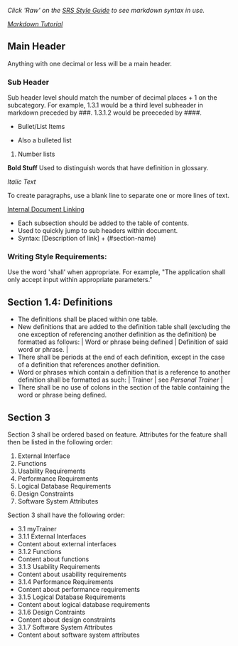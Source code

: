 *Click 'Raw' on the [SRS Style Guide](https://github.com/voyager1winterberry/cse372-01srs/blob/main/styleGuide.md) to see markdown syntax in use.*

*[Markdown Tutorial](https://www.markdownguide.org/basic-syntax/)*

## Main Header
Anything with one decimal or less will be a main header.

### Sub Header
Sub header level should match the number of decimal places + 1 on the subcategory. For example, 1.3.1 would be a third level subheader in markdown preceded by ###. 1.3.1.2 would be preeceded by ####.

- Bullet/List Items
* Also a bulleted list
1. Number lists

**Bold Stuff**
Used to distinguish words that have definition in glossary.

*Italic Text*

To create paragraphs, use a blank line to separate one or more lines of text.

[Internal Document Linking](#main-header)
* Each subsection should be added to the table of contents.
* Used to quickly jump to sub headers within document.
* Syntax: [Description of link] + (#section-name)

### Writing Style Requirements:
Use the word 'shall' when appropriate. For example, "The application shall only accept input within appropriate parameters."

## Section 1.4: Definitions
- The definitions shall be placed within one table.
- New definitions that are added to the definition table shall (excluding the one exception of referencing another definition as the definition) be formatted as follows: | Word or phrase being defined | Definition of said word or phrase. |
- There shall be periods at the end of each definition, except in the case of a definition that references another definition.
- Word or phrases which contain a definition that is a reference to another definition shall be formatted as such: | Trainer | see *Personal Trainer* |
- There shall be no use of colons in the section of the table containing the word or phrase being defined.

## Section 3
Section 3 shall be ordered based on feature. Attributes for the feature shall then be listed in the following order: 
1. External Interface 
2. Functions
3. Usability Requirements
4. Performance Requirements
5. Logical Database Requirements
6. Design Constraints 
7. Software System Attributes

Section 3 shall have the following order:
- 3.1 myTrainer
- 3.1.1 External Interfaces
- Content about external interfaces
- 3.1.2 Functions
- Content about functions
- 3.1.3 Usability Requirements
- Content about usability requirements
- 3.1.4 Performance Requirements
- Content about performance requirements
- 3.1.5 Logical Database Requirements
- Content about logical database requirements
- 3.1.6 Design Contraints
- Content about design constraints
- 3.1.7 Software System Attributes
- Content about software system attributes